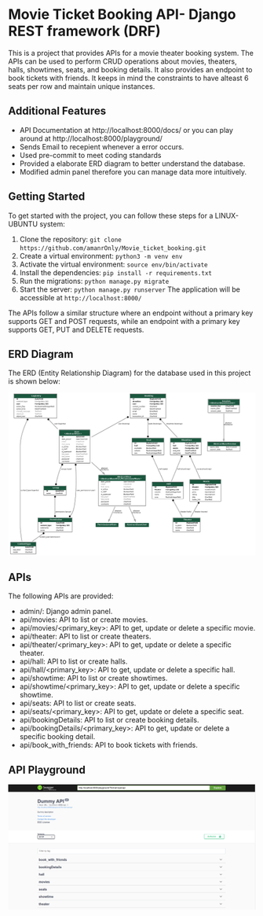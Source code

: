 # Movie Ticket Booking API- Django REST framework (DRF)

This is a project that provides APIs for a movie theater booking system. The APIs can be used to perform CRUD operations about movies, theaters, halls, showtimes, seats, and booking details. It also provides an endpoint to book tickets with friends. It keeps in mind the constraints to have alteast 6 seats per row and maintain unique instances.

## Additional Features
- API Documentation at http://localhost:8000/docs/ or you can play around at http://localhost:8000/playground/
- Sends Email to recepient whenever a error occurs.
- Used pre-commit to meet coding standards
- Provided a elaborate ERD diagram to better understand the database.
- Modified admin panel therefore you can manage data more intuitively.

## Getting Started

To get started with the project, you can follow these steps for a LINUX-UBUNTU system:

1. Clone the repository: `git clone https://github.com/amanrOnly/Movie_ticket_booking.git`
2. Create a virtual environment: `python3 -m venv env`
3. Activate the virtual environment: `source env/bin/activate`
4. Install the dependencies: `pip install -r requirements.txt`
5. Run the migrations: `python manage.py migrate`
6. Start the server: `python manage.py runserver`
The application will be accessible at `http://localhost:8000/`

The APIs follow a similar structure where an endpoint without a primary key supports GET and POST requests, while an endpoint with a primary key supports GET, PUT and DELETE requests.

## ERD Diagram
The ERD (Entity Relationship Diagram) for the database used in this project is shown below:

![ERD Diagram](/api_models.png)

## APIs
The following APIs are provided:

- admin/: Django admin panel.
- api/movies: API to list or create movies.
- api/movies/<primary_key>: API to get, update or delete a specific movie.
- api/theater: API to list or create theaters.
- api/theater/<primary_key>: API to get, update or delete a specific theater.
- api/hall: API to list or create halls.
- api/hall/<primary_key>: API to get, update or delete a specific hall.
- api/showtime: API to list or create showtimes.
- api/showtime/<primary_key>: API to get, update or delete a specific showtime.
- api/seats: API to list or create seats.
- api/seats/<primary_key>: API to get, update or delete a specific seat.
- api/bookingDetails: API to list or create booking details.
- api/bookingDetails/<primary_key>: API to get, update or delete a specific booking detail.
- api/book_with_friends: API to book tickets with friends.

## API Playground

![Screenshot](/ss.png)
